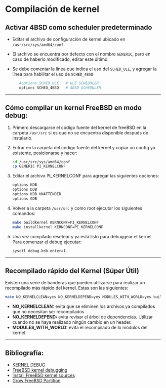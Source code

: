 # Compilación de kernel

## Activar 4BSD como scheduler predeterminado

- Editar el archivo de configuración de kernel ubicado en `/usr/src/sys/amd64/conf`.
- El archivo se encuentra por defecto con el nombre `GENERIC`, pero en caso de haberlo modificado, editar este último.
- Se debe comentar la línea que indica el uso del `SCHED_ULE`, y agregar la línea para habilitar el uso de `SCHED_4BSD`

  ```bash
     #options SCHED_ULE   # ULE SCHEDULER
     options SCHED_4BSD   # 4BSD SCHEDULER
  ```

---

## Cómo compilar un kernel FreeBSD en modo debug:

1. Primero descargarse el código fuente del kernel de freeBSD en la carpeta `/usr/src` si es que no se encuentra disponible después de instalarlo.
2. Entrar en la carpeta del código fuente del kernel y copiar un config ya existente, posicionarse y hacer:

   ```bash
   cd /usr/src/sys/amd64/conf
   cp GENERIC PI_KERNELCONF
   ```

3. Editar el archivo PI_KERNELCONF para agregar las siguientes opciones:

   ```bash
   options KDB
   options DDB
   options KDB_UNATTENDED
   options GDB
   ```

4. Volver a la carpeta `/usr/src` y como root ejecutar los siguientes comandos:

   ```bash
   make buildkernel KERNCONF=PI_KERNELCONF
   make installkernel KERNCONF=PI_KERNELCONF
   ```

5. Una vez compilado resetear y ya está listo para debuggear el kernel. Para comenzar el debug ejecutar:

   ```bash
   sysctl debug.kdb.enter=1
   ```

---

## Recompilado rápido del Kernel (Súper Útil)

Existen una serie de banderas que pueden utilizarse para realizar un recompilado
más rápido del kernel. Estas son las siguientes:

```bash
make NO_KERNELCLEAN=yes NO_KERNELDEPEND=yes MODULES_WITH_WORLD=yes buildkernel KERNCONF=PI_KERNELCONF
```

- **NO_KERNELCLEAN:** evita que se eliminen los archivos ya compilados
  que no necesitan ser recompilados
- **NO_KERNELDEPEND:** evita revisar el árbol de dependencias. Utilizar
  cuando no se haya realizado ningún cambio en un header.
- **MODULES_WITH_WORLD:** evita el recompilado de lo módulos del kernel.

---

## Bibliografía:

- [KERNEL DEBUG](https://www.freebsd.org/doc/en_US.ISO8859-1/books/developers-handbook/kerneldebug-online-ddb.html)
- [FreeBSD kernel debugging ](http://chetanbl.blogspot.com.ar/2011/11/freebsd-kernel-module-debugging.html)
- [Install FreeBSD kernel sources ](http://unix.stackexchange.com/questions/204956/how-do-you-install-the-freebsd10-kernel-sources)
- [Grow FreeBSD Partition ](https://docs.freebsd.org/en/books/handbook/disks/#disks-growing)
